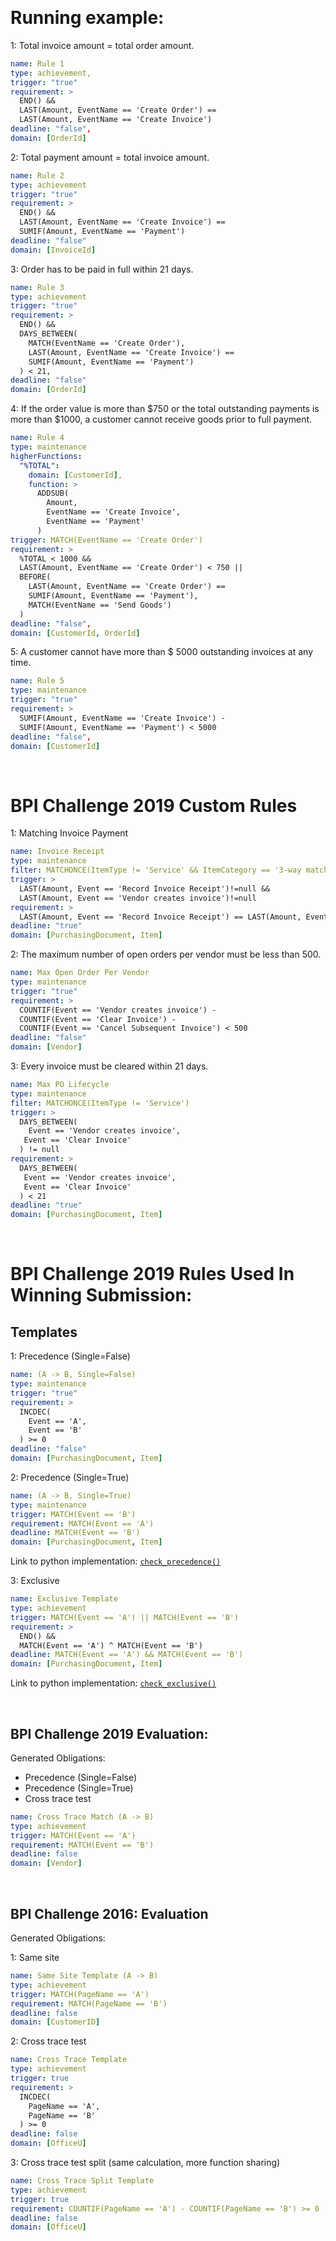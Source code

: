 <!-- # **Evaluation Rules** -->

<!-- *(Feel free to add to this list)*  -->

&nbsp;
# Running example:

1: Total invoice amount = total order amount. 

```yaml
name: Rule 1
type: achievement,
trigger: "true"
requirement: >
  END() && 
  LAST(Amount, EventName == 'Create Order') == 
  LAST(Amount, EventName == 'Create Invoice')
deadline: "false",
domain: [OrderId]
```

2: Total payment amount = total invoice amount.

```yaml
name: Rule 2
type: achievement
trigger: "true"
requirement: >
  END() && 
  LAST(Amount, EventName == 'Create Invoice') == 
  SUMIF(Amount, EventName == 'Payment')
deadline: "false"
domain: [InvoiceId]
```

3: Order has to be paid in full within 21 days. 

```yaml
name: Rule 3
type: achievement
trigger: "true"
requirement: >
  END() && 
  DAYS_BETWEEN(
    MATCH(EventName == 'Create Order'), 
    LAST(Amount, EventName == 'Create Invoice') == 
    SUMIF(Amount, EventName == 'Payment')
  ) < 21,
deadline: "false"
domain: [OrderId]
```

4: If the order value is more than \$750 or the total outstanding payments is more than \$1000, a customer cannot receive goods prior to full payment. 

```yaml
name: Rule 4
type: maintenance
higherFunctions:
  "%TOTAL":
    domain: [CustomerId],
    function: >
      ADDSUB(
        Amount, 
        EventName == 'Create Invoice', 
        EventName == 'Payment'
      )
trigger: MATCH(EventName == 'Create Order')
requirement: >
  %TOTAL < 1000 &&
  LAST(Amount, EventName == 'Create Order') < 750 ||
  BEFORE(
    LAST(Amount, EventName == 'Create Order') == 
    SUMIF(Amount, EventName == 'Payment'), 
    MATCH(EventName == 'Send Goods')
  )
deadline: "false",
domain: [CustomerId, OrderId]
```

5: A customer cannot have more than $ 5000 outstanding invoices at any time.

```yaml
name: Rule 5
type: maintenance
trigger: "true"
requirement: >
  SUMIF(Amount, EventName == 'Create Invoice') - 
  SUMIF(Amount, EventName == 'Payment') < 5000
deadline: "false",
domain: [CustomerId]
```

&nbsp;
# BPI Challenge 2019 Custom Rules
1: Matching Invoice Payment

```yaml
name: Invoice Receipt
type: maintenance
filter: MATCHONCE(ItemType != 'Service' && ItemCategory == '3-way match, invoice after GR')
trigger: >
  LAST(Amount, Event == 'Record Invoice Receipt')!=null &&
  LAST(Amount, Event == 'Vendor creates invoice')!=null
requirement: >
  LAST(Amount, Event == 'Record Invoice Receipt') == LAST(Amount, Event == 'Vendor creates invoice')
deadline: "true"
domain: [PurchasingDocument, Item]
```

2: The maximum number of open orders per vendor must be less than 500.

```yaml
name: Max Open Order Per Vendor
type: maintenance
trigger: "true"
requirement: >
  COUNTIF(Event == 'Vendor creates invoice') -
  COUNTIF(Event == 'Clear Invoice') -
  COUNTIF(Event == 'Cancel Subsequent Invoice') < 500
deadline: "false"
domain: [Vendor]
```


3: Every invoice must be cleared within 21 days.

```yaml
name: Max PO Lifecycle
type: maintenance
filter: MATCHONCE(ItemType != 'Service')
trigger: >
  DAYS_BETWEEN(
    Event == 'Vendor creates invoice', 
   Event == 'Clear Invoice'
  ) != null
requirement: >
  DAYS_BETWEEN(
   Event == 'Vendor creates invoice', 
   Event == 'Clear Invoice'
  ) < 21
deadline: "true"
domain: [PurchasingDocument, Item]
```


&nbsp;
# BPI Challenge 2019 Rules Used In Winning Submission:


## Templates

1: Precedence (Single=False)

```yaml
name: (A -> B, Single=False)
type: maintenance
trigger: "true"
requirement: >
  INCDEC(
    Event == 'A',
    Event == 'B'
  ) >= 0
deadline: "false"
domain: [PurchasingDocument, Item]
```

2: Precedence (Single=True)

```yaml
name: (A -> B, Single=True)
type: maintenance
trigger: MATCH(Event == 'B')
requirement: MATCH(Event == 'A')
deadline: MATCH(Event == 'B')
domain: [PurchasingDocument, Item]
```

Link to python implementation:
[`check_precedence()`](https://github.com/bptlab/bpic19/blob/a6e30a4367008fe05ae7590915cb68cf29675783/conformance_checking/rule_base.py#L126)

3: Exclusive

```yaml
name: Exclusive Template
type: achievement
trigger: MATCH(Event == 'A') || MATCH(Event == 'B')
requirement: >
  END() && 
  MATCH(Event == 'A') ^ MATCH(Event == 'B')
deadline: MATCH(Event == 'A') && MATCH(Event == 'B')
domain: [PurchasingDocument, Item]
```
Link to python implementation:
[`check_exclusive()`](https://github.com/bptlab/bpic19/blob/a6e30a4367008fe05ae7590915cb68cf29675783/conformance_checking/rule_base.py#L187)


&nbsp;
## BPI Challenge 2019 Evaluation:	

Generated Obligations: 

- Precedence (Single=False)
- Precedence (Single=True)
- Cross trace test

```yaml
name: Cross Trace Match (A -> B)
type: achievement
trigger: MATCH(Event == 'A')
requirement: MATCH(Event == 'B')
deadline: false
domain: [Vendor]
```


&nbsp;
## BPI Challenge 2016: Evaluation

Generated Obligations: 

1: Same site

```yaml
name: Same Site Template (A -> B)
type: achievement
trigger: MATCH(PageName == 'A')
requirement: MATCH(PageName == 'B')
deadline: false
domain: [CustomerID]
```
2: Cross trace test

```yaml
name: Cross Trace Template
type: achievement
trigger: true
requirement: >
  INCDEC(
    PageName == 'A',
    PageName == 'B'
  ) >= 0
deadline: false
domain: [OfficeU]
```
3: Cross trace test split (same calculation, more function sharing)

```yaml
name: Cross Trace Split Template
type: achievement
trigger: true
requirement: COUNTIF(PageName == 'A') - COUNTIF(PageName == 'B') >= 0
deadline: false
domain: [OfficeU]
```

&nbsp;